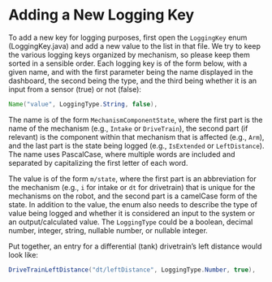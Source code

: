 # Adding a New Logging Key

To add a new key for logging purposes, first open the `LoggingKey` enum (LoggingKey.java) and add a new value to the list in that file. We try to keep the various logging keys organized by mechanism, so please keep them sorted in a sensible order. Each logging key is of the form below, with a given name, and with the first parameter being the name displayed in the dashboard, the second being the type, and the third being whether it is an input from a sensor (true) or not (false):

```java
Name("value", LoggingType.String, false),
```

The name is of the form `MechanismComponentState`, where the first part is the name of the mechanism (e.g., `Intake` or `DriveTrain`), the second part (if relevant) is the component within that mechanism that is affected (e.g., `Arm`), and the last part is the state being logged (e.g., `IsExtended` or `LeftDistance`). The name uses PascalCase, where multiple words are included and separated by capitalizing the first letter of each word.

The value is of the form `m/state`, where the first part is an abbreviation for the mechanism (e.g., `i` for intake or `dt` for drivetrain) that is unique for the mechanisms on the robot, and the second part is a camelCase form of the state. In addition to the value, the enum also needs to describe the type of value being logged and whether it is considered an input to the system or an output/calculated value. The `LoggingType` could be a boolean, decimal number, integer, string, nullable number, or nullable integer.

Put together, an entry for a differential (tank) drivetrain’s left distance would look like:

```java
DriveTrainLeftDistance("dt/leftDistance", LoggingType.Number, true),
```
